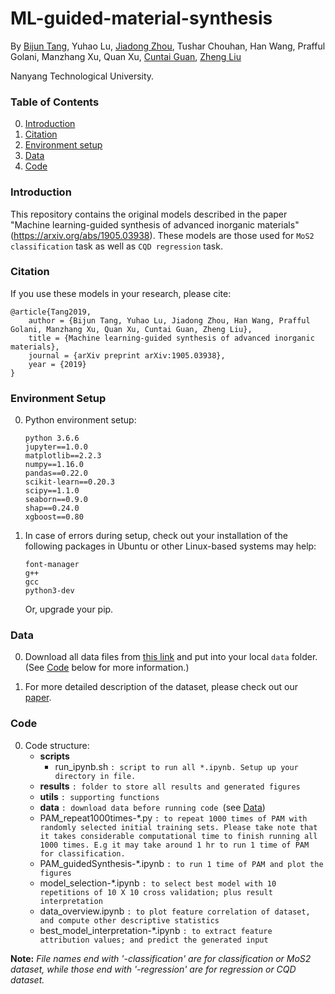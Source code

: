 # ML-guided-material-synthesis

By [Bijun Tang](https://scholar.google.com.sg/citations?user=qwXbP28AAAAJ&hl=en), Yuhao Lu, [Jiadong Zhou](https://scholar.google.com.sg/citations?user=tmVOLIcAAAAJ&hl=en), Tushar Chouhan, Han Wang, Prafful Golani, Manzhang Xu, Quan Xu, [Cuntai Guan](http://www.ntu.edu.sg/home/ctguan/), [Zheng Liu](http://www.ntu.edu.sg/home/z.liu/)

Nanyang Technological University.

### Table of Contents
0. [Introduction](#introduction)
0. [Citation](#citation)
0. [Environment setup](#environment-setup)
0. [Data](#data)
0. [Code](#code)


### Introduction

This repository contains the original models described in the paper "Machine learning-guided synthesis of advanced inorganic materials" (https://arxiv.org/abs/1905.03938). These models are those used for `MoS2 classification` task as well as `CQD regression` task.



### Citation

If you use these models in your research, please cite:

	@article{Tang2019,
		author = {Bijun Tang, Yuhao Lu, Jiadong Zhou, Han Wang, Prafful Golani, Manzhang Xu, Quan Xu, Cuntai Guan, Zheng Liu},
		title = {Machine learning-guided synthesis of advanced inorganic materials},
		journal = {arXiv preprint arXiv:1905.03938},
		year = {2019}
	}

### Environment Setup

0. Python environment setup:
	```
	python 3.6.6
	jupyter==1.0.0
	matplotlib==2.2.3
	numpy==1.16.0
	pandas==0.22.0
	scikit-learn==0.20.3
	scipy==1.1.0
	seaborn==0.9.0
	shap==0.24.0
	xgboost==0.80
	```	


0. In case of errors during setup, check out your installation of the following packages in Ubuntu or other Linux-based systems may help:
	```
	font-manager
	g++
	gcc
	python3-dev
	```	
    Or, upgrade your pip.	

	
### Data

0. Download all data files from [this link](https://entuedu-my.sharepoint.com/:f:/g/personal/yuhao001_e_ntu_edu_sg/EoOOorjtaEJBhZ6W-NIFPH4BcxM3yUAasf2C01Za2CewkQ) and put into your local `data` folder. (See [Code](#code) below for more information.)

0. For more detailed description of the dataset, please check out our [paper](#introduction).


### Code
0. Code structure:
	- **scripts** 
		- run_ipynb.sh `: script to run all *.ipynb. Setup up your directory in file.`
	- **results** `: folder to store all results and generated figures`
	- **utils** `: supporting functions`
	- **data** `: download data before running code `(see [Data](#code))
	- PAM_repeat1000times-\*\.py `: to repeat 1000 times of PAM with randomly selected initial training sets. Please take note that it takes considerable computational time to finish running all 1000 times. E.g it may take around 1 hr to run 1 time of PAM for classification.`
	- PAM_guidedSynthesis-\*\.ipynb `: to run 1 time of PAM and plot the figures`
	- model_selection-\*\.ipynb `: to select best model with 10 repetitions of 10 X 10 cross validation; plus result interpretation`
	- data_overview.ipynb `: to plot feature correlation of dataset, and compute other descriptive statistics`
	- best_model_interpretation-\*\.ipynb `: to extract feature attribution values; and predict the generated input`	
	

**Note:**
*File names end with '-classification' are for classification or MoS2 dataset, while those end with '-regression' are for regression or CQD dataset.*
